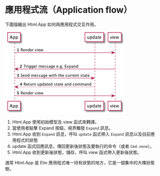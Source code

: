 # 應用程式流（Application flow）

下圖描繪出 Html.App 如何與應用程式交互作用。

![Flow](04-flow.png)

1. Html.App 使用初始模型及 view 函式來轉譯。
1. 當使用者點擊 Expand 按鈕，視界觸發 `Expand` 訊息。
1. Html.App 收到 `Expand` 訊息，呼叫 `update` 函式帶入 `Expand` 訊息以及目前應用程式的狀態
1. update 函式回應訊息，傳回更新後狀態及要執行的命令（或者 `Cmd.none`）。
1. Html.App 收到更新後狀態，儲存，呼叫 view 函式帶入更新後狀態。

通常 Html.App 是 Elm 應用程式唯一持有狀態的地方，它是一個集中的大棵狀態樹。
